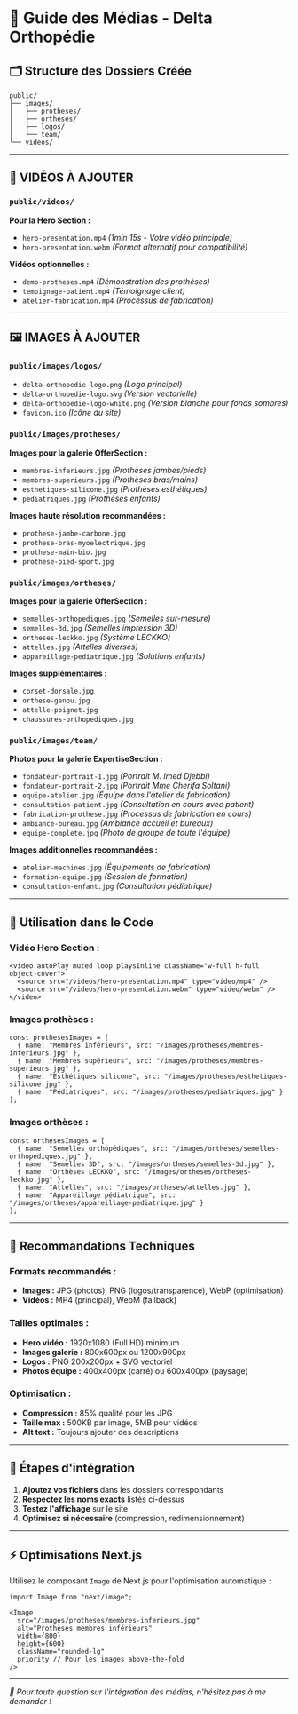 # 📁 Guide des Médias - Delta Orthopédie

## 🗂️ Structure des Dossiers Créée

```
public/
├── images/
│   ├── protheses/
│   ├── ortheses/
│   ├── logos/
│   └── team/
└── videos/
```

---

## 🎥 VIDÉOS À AJOUTER

### `public/videos/`

**Pour la Hero Section :**
- `hero-presentation.mp4` *(1min 15s - Votre vidéo principale)*
- `hero-presentation.webm` *(Format alternatif pour compatibilité)*

**Vidéos optionnelles :**
- `demo-protheses.mp4` *(Démonstration des prothèses)*
- `temoignage-patient.mp4` *(Témoignage client)*
- `atelier-fabrication.mp4` *(Processus de fabrication)*

---

## 🖼️ IMAGES À AJOUTER

### `public/images/logos/`

- `delta-orthopedie-logo.png` *(Logo principal)*
- `delta-orthopedie-logo.svg` *(Version vectorielle)*
- `delta-orthopedie-logo-white.png` *(Version blanche pour fonds sombres)*
- `favicon.ico` *(Icône du site)*

### `public/images/protheses/`

**Images pour la galerie OfferSection :**
- `membres-inferieurs.jpg` *(Prothèses jambes/pieds)*
- `membres-superieurs.jpg` *(Prothèses bras/mains)*
- `esthetiques-silicone.jpg` *(Prothèses esthétiques)*
- `pediatriques.jpg` *(Prothèses enfants)*

**Images haute résolution recommandées :**
- `prothese-jambe-carbone.jpg`
- `prothese-bras-myoelectrique.jpg`
- `prothese-main-bio.jpg`
- `prothese-pied-sport.jpg`

### `public/images/ortheses/`

**Images pour la galerie OfferSection :**
- `semelles-orthopediques.jpg` *(Semelles sur-mesure)*
- `semelles-3d.jpg` *(Semelles impression 3D)*
- `ortheses-leckko.jpg` *(Système LECKKO)*
- `attelles.jpg` *(Attelles diverses)*
- `appareillage-pediatrique.jpg` *(Solutions enfants)*

**Images supplémentaires :**
- `corset-dorsale.jpg`
- `orthese-genou.jpg`
- `attelle-poignet.jpg`
- `chaussures-orthopediques.jpg`

### `public/images/team/`

**Photos pour la galerie ExpertiseSection :**
- `fondateur-portrait-1.jpg` *(Portrait M. Imed Djebbi)*
- `fondateur-portrait-2.jpg` *(Portrait Mme Cherifa Soltani)*
- `equipe-atelier.jpg` *(Équipe dans l'atelier de fabrication)*
- `consultation-patient.jpg` *(Consultation en cours avec patient)*
- `fabrication-prothese.jpg` *(Processus de fabrication en cours)*
- `ambiance-bureau.jpg` *(Ambiance accueil et bureaux)*
- `equipe-complete.jpg` *(Photo de groupe de toute l'équipe)*

**Images additionnelles recommandées :**
- `atelier-machines.jpg` *(Équipements de fabrication)*
- `formation-equipe.jpg` *(Session de formation)*
- `consultation-enfant.jpg` *(Consultation pédiatrique)*

---

## 📝 Utilisation dans le Code

### Vidéo Hero Section :
```tsx
<video autoPlay muted loop playsInline className="w-full h-full object-cover">
  <source src="/videos/hero-presentation.mp4" type="video/mp4" />
  <source src="/videos/hero-presentation.webm" type="video/webm" />
</video>
```

### Images prothèses :
```tsx
const prothesesImages = [
  { name: "Membres inférieurs", src: "/images/protheses/membres-inferieurs.jpg" },
  { name: "Membres supérieurs", src: "/images/protheses/membres-superieurs.jpg" },
  { name: "Esthétiques silicone", src: "/images/protheses/esthetiques-silicone.jpg" },
  { name: "Pédiatriques", src: "/images/protheses/pediatriques.jpg" }
];
```

### Images orthèses :
```tsx
const orthesesImages = [
  { name: "Semelles orthopédiques", src: "/images/ortheses/semelles-orthopediques.jpg" },
  { name: "Semelles 3D", src: "/images/ortheses/semelles-3d.jpg" },
  { name: "Orthèses LECKKO", src: "/images/ortheses/ortheses-leckko.jpg" },
  { name: "Attelles", src: "/images/ortheses/attelles.jpg" },
  { name: "Appareillage pédiatrique", src: "/images/ortheses/appareillage-pediatrique.jpg" }
];
```

---

## 📏 Recommandations Techniques

### **Formats recommandés :**
- **Images :** JPG (photos), PNG (logos/transparence), WebP (optimisation)
- **Vidéos :** MP4 (principal), WebM (fallback)

### **Tailles optimales :**
- **Hero vidéo :** 1920x1080 (Full HD) minimum
- **Images galerie :** 800x600px ou 1200x900px
- **Logos :** PNG 200x200px + SVG vectoriel
- **Photos équipe :** 400x400px (carré) ou 600x400px (paysage)

### **Optimisation :**
- **Compression :** 85% qualité pour les JPG
- **Taille max :** 500KB par image, 5MB pour vidéos
- **Alt text :** Toujours ajouter des descriptions

---

## 🔄 Étapes d'intégration

1. **Ajoutez vos fichiers** dans les dossiers correspondants
2. **Respectez les noms exacts** listés ci-dessus
3. **Testez l'affichage** sur le site
4. **Optimisez si nécessaire** (compression, redimensionnement)

---

## ⚡ Optimisations Next.js

Utilisez le composant `Image` de Next.js pour l'optimisation automatique :

```tsx
import Image from "next/image";

<Image
  src="/images/protheses/membres-inferieurs.jpg"
  alt="Prothèses membres inférieurs"
  width={800}
  height={600}
  className="rounded-lg"
  priority // Pour les images above-the-fold
/>
```

---

*📧 Pour toute question sur l'intégration des médias, n'hésitez pas à me demander !* 